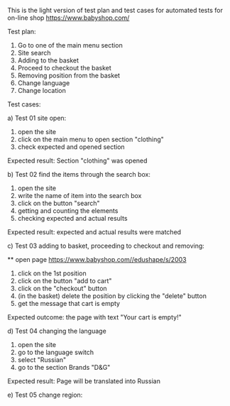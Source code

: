 This is the light version of test plan and test cases for automated tests for on-line shop https://www.babyshop.com/

Test plan:

1. Go to one of the main menu section
2. Site search
3. Adding to the basket
4. Proceed to checkout the basket
5. Removing position from the basket
6. Change language 
7. Change location

Test cases:

a) Test 01 site open:
   
1. open the site
2. click on the main menu to open section "clothing"
3. check expected and opened section

Expected result: Section "clothing" was opened

b) Test 02 find the items through the search box:

1. open the site
2. write the name of item into the search box
3. click on the button "search"
4. getting and counting the elements
5. checking expected and actual results

Expected result: expected and actual results were matched

c) Test 03 adding to basket, proceeding to checkout and removing:

 ** open page https://www.babyshop.com//edushape/s/2003
1. click on the 1st position
2. click on the button "add to cart"
3. click on the "checkout" button
4. (in the basket) delete the position by clicking the "delete" button
5. get the message that cart is empty

Expected outcome: the page with text "Your cart is empty!"


d) Test 04 changing the language

1. open the site
2. go to the language switch
3. select "Russian"
4. go to the section Brands "D&G"

Expected result: Page will be translated into Russian

e) Test 05 change region:

